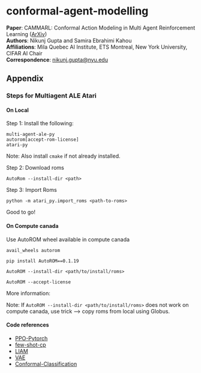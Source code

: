# conformal-agent-modelling

**Paper**: CAMMARL: Conformal Action Modeling in Multi Agent Reinforcement Learning ([ArXiv]()) <br />
**Authors**: Nikunj Gupta and Samira Ebrahimi Kahou <br />
**Affiliations**: Mila Quebec AI Institute,  ETS Montreal, New York University, CIFAR AI Chair <br />
**Correspondence**: nikunj.gupta@nyu.edu 

## Appendix   
### Steps for Multiagent ALE Atari 
#### On Local 
Step 1: Install the following: 
```
multi-agent-ale-py
autorom[accept-rom-license]
atari-py
```
Note: Also install `cmake` if not already installed. 

Step 2: Download roms 
```
AutoRom --install-dir <path>
```

Step 3: Import Roms 
```
python -m atari_py.import_roms <path-to-roms> 
```

Good to go! 

#### On Compute canada 
Use AutoROM wheel available in compute canada 
```
avail_wheels autorom

pip install AutoROM==0.1.19 

AutoROM --install-dir <path/to/install/roms>

AutoROM --accept-license 

```

More information: 

Note: If `AutoROM --install-dir <path/to/install/roms>` does not work on compute canada, use trick --> copy roms from local using Globus. 

#### Code references 
- [PPO-Pytorch](https://github.com/nikhilbarhate99/PPO-PyTorch) 
- [few-shot-cp](https://github.com/ajfisch/few-shot-cp)
- [LIAM](https://github.com/uoe-agents/LIAM) 
- [VAE](https://github.com/AntixK/PyTorch-VAE/blob/master/models/vanilla_vae.py)
- [Conformal-Classification](https://github.com/aangelopoulos/conformal_classification) 
